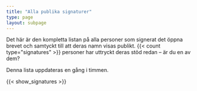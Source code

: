 ```yaml
---
title: "Alla publika signaturer"
type: page
layout: subpage
---
```


Det här är den kompletta listan på alla personer som signerat det öppna brevet
och samtyckt till att deras namn visas publikt. {{< count type="signatures" >}}
personer har uttryckt deras stöd redan – är du en av dem?

Denna lista uppdateras en gång i timmen.

{{< show_signatures >}}
